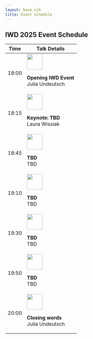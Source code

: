 ```yaml
---
layout: base.njk
title: Event Schedule
---
```


<section class="schedule">
  <div class="container">
    <h1>IWD 2025 Event Schedule</h1>
    <table class="schedule-table">
      <thead>
        <tr>
          <th>Time</th>
          <th>Talk Details</th>
        </tr>
      </thead>
      <tbody>
        <tr>
          <td>18:00</td>
          <td>
            <img src="/assets/images/speakers/julia.jpg" alt="" class="presenter-img" width="50" height="50">
            <p>
              <b>Opening IWD Event</b><br />
              Julia Undeutsch
            </p>
          </td>
        </tr>
        <tr>
          <td>18:15</td>
          <td>
            <img src="/assets/images/speakers/laura.jpg" alt="" class="presenter-img" width="50" height="50">
            <p>
              <b>Keynote: TBD</b><br />
              Laura Wissiak
            </p>
          </td>
        </tr>
        <tr>
          <td>18:45</td>
           <td>
            <img src="/assets/images/speakers/tbd.jpg" alt="" class="presenter-img" width="50" height="50">
            <p>
              <b>TBD</b><br />
              TBD
            </p>
          </td>
        </tr>
        <tr>
          <td>19:10</td>
           <td>
            <img src="/assets/images/speakers/tbd.jpg" alt="" class="presenter-img" width="50" height="50">
            <p>
              <b>TBD</b><br />
              TBD
            </p>
          </td>
        </tr>
        <tr>
          <td>19:30</td>
           <td>
            <img src="/assets/images/speakers/tbd.jpg" alt="" class="presenter-img" width="50" height="50">
            <p>
              <b>TBD</b><br />
              TBD
            </p>
          </td>
        </tr>
        <tr>
          <td>19:50</td>
           <td>
            <img src="/assets/images/speakers/tbd.jpg" alt="" class="presenter-img" width="50" height="50">
            <p>
              <b>TBD</b><br />
              TBD
            </p>
          </td>
        </tr>
        <tr>
          <td>20:00</td>
           <td>
            <img src="/assets/images/speakers/julia.jpg" alt="" class="presenter-img" width="50" height="50">
            <p>
              <b>Closing words</b><br />
              Julia Undeutsch
            </p>
          </td>
        </tr>
      </tbody>
    </table>
  </div>
</section>
